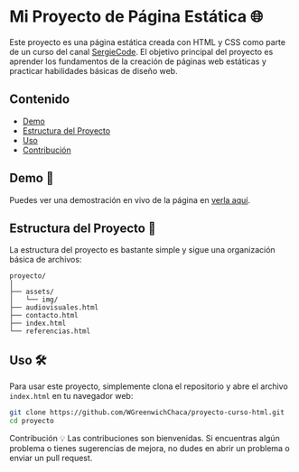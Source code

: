 # Mi Proyecto de Página Estática 🌐

Este proyecto es una página estática creada con HTML y CSS como parte de un curso del canal [SergieCode](https://youtu.be/bNV6iw13Rnk?si=8xWCyXMLG9T3_EmE). El objetivo principal del proyecto es aprender los fundamentos de la creación de páginas web estáticas y practicar habilidades básicas de diseño web.

## Contenido

- [Demo](https://cyberpunk-en-akira-y-blade-runner.netlify.app/)
- [Estructura del Proyecto](#estructura-del-proyecto)
- [Uso](#uso)
- [Contribución](#contribución)

## Demo 🚀

Puedes ver una demostración en vivo de la página en [verla aquí](https://cyberpunk-en-akira-y-blade-runner.netlify.app/).

## Estructura del Proyecto 📁

La estructura del proyecto es bastante simple y sigue una organización básica de archivos:
```
proyecto/
│
├── assets/
│   └── img/
├── audiovisuales.html
├── contacto.html
├── index.html
└── referencias.html
```

## Uso 🛠️

Para usar este proyecto, simplemente clona el repositorio y abre el archivo `index.html` en tu navegador web:

```bash
git clone https://github.com/WGreenwichChaca/proyecto-curso-html.git
cd proyecto
```
Contribución 💡
Las contribuciones son bienvenidas. Si encuentras algún problema o tienes sugerencias de mejora, no dudes en abrir un problema o enviar un pull request.
